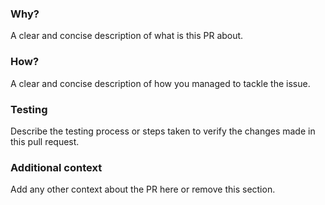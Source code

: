 ### **Why?**

A clear and concise description of what is this PR about.

### **How?**

A clear and concise description of how you managed to tackle the issue.

### **Testing**

Describe the testing process or steps taken to verify the changes made in this pull request.

### **Additional context**

Add any other context about the PR here or remove this section.
